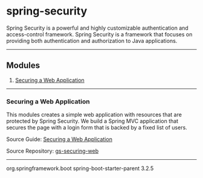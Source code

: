 # spring-security
Spring Security is a powerful and highly customizable authentication and access-control framework. Spring Security is a framework that focuses on providing both authentication and authorization to Java applications. 

---

## Modules
1. [Securing a Web Application](#securing-a-web-application)

--- 

### Securing a Web Application
This modules creates a simple web application with resources that are protected by Spring Security. We build a Spring MVC application that secures the page with a login form that is backed by a fixed list of users.

Source Guide: [Securing a Web Application](https://spring.io/guides/gs/securing-web)

Source Repository: [gs-securing-web](https://github.com/spring-guides/gs-securing-web/blob/main/complete/pom.xml)

---

<parent>
        <groupId>org.springframework.boot</groupId>
        <artifactId>spring-boot-starter-parent</artifactId>
        <version>3.2.5</version>
    </parent>
